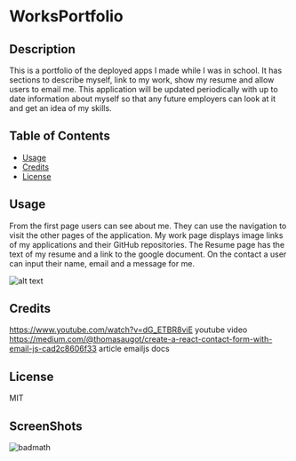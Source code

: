# WorksPortfolio

## Description
This is a portfolio of the deployed apps I made while I was in school.  It has sections to describe myself, link to my work, show my resume and allow users to email me.  This application will be updated periodically with up to date information about myself so that any future employers can look at it and get an idea of my skills.

## Table of Contents

- [Usage](#usage)
- [Credits](#credits)
- [License](#license)

## Usage

From the first page users can see about me.  They can use the navigation to visit the other pages of the application.
My work page displays image links of my applications and their GitHub repositories.
The Resume page has the text of my resume and a link to the google document.
On the contact a user can input their name, email and a message for me.

   ![alt text](assets/images/screenshot.png)



## Credits

https://www.youtube.com/watch?v=dG_ETBR8viE youtube video
https://medium.com/@thomasaugot/create-a-react-contact-form-with-email-js-cad2c8606f33 article
emailjs docs


## License

MIT


## ScreenShots


![badmath]()


